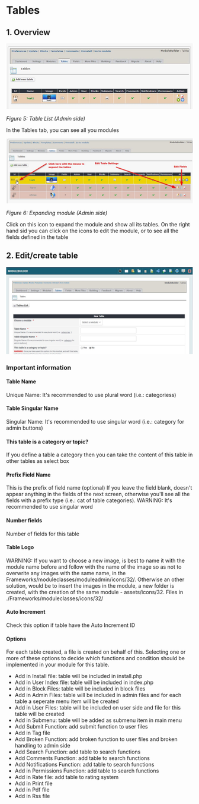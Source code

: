 # Tables

## 1. Overview

![](../.gitbook/assets/2tables.jpg)

_Figure 5: Table List \(Admin side\)_

In the Tables tab, you can see all you modules

![](../.gitbook/assets/2tablesexpand.jpg)

_Figure 6: Expanding module \(Admin side\)_

Click on this icon to expand the module and show all its tables. On the right hand sid you can click on the icons to edit the module, or to see all the fields defined in the table

## 2. Edit/create table

![](../.gitbook/assets/2tablesedit.jpg)

### Important information

#### Table Name
Unique Name: It's recommended to use plural word (i.e.: categoriess)

#### Table Singular Name
Singular Name: It's recommended to use singular word (i.e.: category for admin buttons)

#### This table is a category or topic?
If you define a table a category then you can take the content of this table in other tables as select box

#### Prefix Field Name
This is the prefix of field name (optional)
If you leave the field blank, doesn't appear anything in the fields of the next screen,
otherwise you'll see all the fields with a prefix type (i.e.: cat of table categories).
WARNING: It's recommended to use singular word

#### Number fields
Number of fields for this table

#### Table Logo
WARNING: If you want to choose a new image, is best to name it with the module name before and follow with the name of the image so as not to overwrite any images with the same name, in the Frameworks/moduleclasses/moduleadmin/icons/32/. Otherwise an other solution, would be to insert the images in the module, a new folder is created, with the creation of the same module - assets/icons/32.
Files in ./Frameworks/moduleclasses/icons/32/  

#### Auto Increment
Check this option if table have the Auto Increment ID

#### Options
For each table created, a file is created on behalf of this.
Selecting one or more of these options to decide which functions and condition should be implemented in your module for this table.

  * Add in Install file: table will be included in install.php
  * Add in User Index file: table will be included in index.php
  * Add in Block Files: table will be included in block files
  * Add in Admin Files: table will be included in admin files and for each table a seperate menu item will be created
  * Add in User Files: table will be included on user side and file for this table will be created
  * Add in Submenu: table will be added as submenu item in main menu
  * Add Submit Function: add submit function to user files
  * Add in Tag file
  * Add Broken Function: add broken function to user files and broken handling to admin side
  * Add Search Function: add table to search functions
  * Add Comments Function: add table to search functions
  * Add Notifications Function: add table to search functions
  * Add in Permissions Function: add table to search functions
  * Add in Rate file: add table to rating system
  * Add in Print file
  * Add in Pdf file
  * Add in Rss file
  
